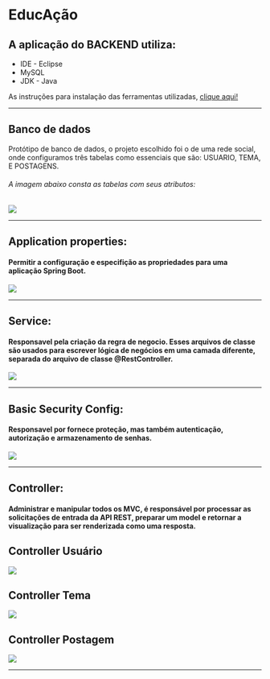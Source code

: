 <h1> EducAção</h1>

<h2>A aplicação do BACKEND utiliza:</h2>
<ul>
 <li>IDE - Eclipse</li>
 <li>MySQL</li>
 <li>JDK - Java</li>
</ul>
<p>As instruções para instalação das ferramentas utilizadas, <a href="https://drive.google.com/drive/folders/1lBthGGtGp_-4NEtF1NOzKeQwdAIUmPQf?usp=sharing">clique aqui!</a></p>
<hr>
<h2>Banco de dados</h2>
<p>Protótipo de banco de dados, o projeto escolhido foi o  de uma rede social, onde configuramos  três tabelas como essenciais que são: USUARIO, TEMA, E POSTAGENS.</p>
<h6>A imagem abaixo consta as tabelas com seus atributos: </h6>  
<img src="https://i.imgur.com/OEOUVVo.png">

<hr>
 <h2>Application properties:</h2>
 <h4>Permitir a configuração e especifição as propriedades para uma aplicação Spring Boot. </h4>
 <img src="https://i.imgur.com/J3CHDWt.png">
<hr>
 
<h2>Service:</h2> 
<h4>Responsavel pela criação da regra de negocio. Esses arquivos de classe são usados para escrever lógica de negócios em uma camada diferente, separada do arquivo de classe @RestController.</h4>
<img src="https://i.imgur.com/MouGpat.png">
<hr>

<h2>Basic Security Config:</h2>
<h4>Responsavel por fornece proteção, mas também autenticação, autorização e armazenamento de senhas.</h4>
<img src="https://i.imgur.com/7aiA6Fq.png">
<hr>

<h2>Controller:</h2>
<h4>Administrar e manipular todos os MVC, é responsável por processar as solicitações de entrada da API REST, preparar um model e retornar a visualização para ser renderizada como uma resposta.</h4>

<h2>Controller Usuário</h2>
<img src="https://i.imgur.com/JEMlsJf.png">

<h2>Controller Tema</h2>
<img src="https://i.imgur.com/K0QgYnp.png">

<h2>Controller Postagem</h2>
<img src="https://i.imgur.com/LwojZWz.png">
<hr>
